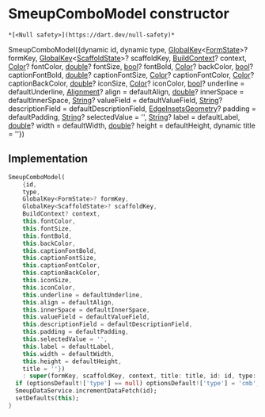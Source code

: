 


# SmeupComboModel constructor




    *[<Null safety>](https://dart.dev/null-safety)*



SmeupComboModel({dynamic id, dynamic type, [GlobalKey](https://api.flutter.dev/flutter/widgets/GlobalKey-class.html)&lt;[FormState](https://api.flutter.dev/flutter/widgets/FormState-class.html)>? formKey, [GlobalKey](https://api.flutter.dev/flutter/widgets/GlobalKey-class.html)&lt;[ScaffoldState](https://api.flutter.dev/flutter/material/ScaffoldState-class.html)>? scaffoldKey, [BuildContext](https://api.flutter.dev/flutter/widgets/BuildContext-class.html)? context, [Color](https://api.flutter.dev/flutter/dart-ui/Color-class.html)? fontColor, [double](https://api.flutter.dev/flutter/dart-core/double-class.html)? fontSize, [bool](https://api.flutter.dev/flutter/dart-core/bool-class.html)? fontBold, [Color](https://api.flutter.dev/flutter/dart-ui/Color-class.html)? backColor, [bool](https://api.flutter.dev/flutter/dart-core/bool-class.html)? captionFontBold, [double](https://api.flutter.dev/flutter/dart-core/double-class.html)? captionFontSize, [Color](https://api.flutter.dev/flutter/dart-ui/Color-class.html)? captionFontColor, [Color](https://api.flutter.dev/flutter/dart-ui/Color-class.html)? captionBackColor, [double](https://api.flutter.dev/flutter/dart-core/double-class.html)? iconSize, [Color](https://api.flutter.dev/flutter/dart-ui/Color-class.html)? iconColor, [bool](https://api.flutter.dev/flutter/dart-core/bool-class.html)? underline = defaultUnderline, [Alignment](https://api.flutter.dev/flutter/painting/Alignment-class.html)? align = defaultAlign, [double](https://api.flutter.dev/flutter/dart-core/double-class.html)? innerSpace = defaultInnerSpace, [String](https://api.flutter.dev/flutter/dart-core/String-class.html)? valueField = defaultValueField, [String](https://api.flutter.dev/flutter/dart-core/String-class.html)? descriptionField = defaultDescriptionField, [EdgeInsetsGeometry](https://api.flutter.dev/flutter/painting/EdgeInsetsGeometry-class.html)? padding = defaultPadding, [String](https://api.flutter.dev/flutter/dart-core/String-class.html)? selectedValue = '', [String](https://api.flutter.dev/flutter/dart-core/String-class.html)? label = defaultLabel, [double](https://api.flutter.dev/flutter/dart-core/double-class.html)? width = defaultWidth, [double](https://api.flutter.dev/flutter/dart-core/double-class.html)? height = defaultHeight, dynamic title = ''})





## Implementation

```dart
SmeupComboModel(
    {id,
    type,
    GlobalKey<FormState>? formKey,
    GlobalKey<ScaffoldState>? scaffoldKey,
    BuildContext? context,
    this.fontColor,
    this.fontSize,
    this.fontBold,
    this.backColor,
    this.captionFontBold,
    this.captionFontSize,
    this.captionFontColor,
    this.captionBackColor,
    this.iconSize,
    this.iconColor,
    this.underline = defaultUnderline,
    this.align = defaultAlign,
    this.innerSpace = defaultInnerSpace,
    this.valueField = defaultValueField,
    this.descriptionField = defaultDescriptionField,
    this.padding = defaultPadding,
    this.selectedValue = '',
    this.label = defaultLabel,
    this.width = defaultWidth,
    this.height = defaultHeight,
    title = ''})
    : super(formKey, scaffoldKey, context, title: title, id: id, type: type) {
  if (optionsDefault!['type'] == null) optionsDefault!['type'] = 'cmb';
  SmeupDataService.incrementDataFetch(id);
  setDefaults(this);
}
```







